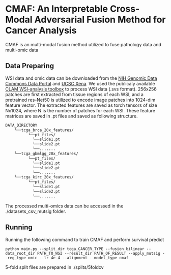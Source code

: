 # CMAF: An Interpretable Cross-Modal Adversarial Fusion Method for Cancer Analysis
CMAF is an multi-modal fusion method utilized to fuse pathology data and multi-omic data

## Data Preparing
WSI data and omic data can be downloaded from the [NIH Genomic Data Commons Data Portal](https://portal.gdc.cancer.gov/) and [UCSC Xena](https://xenabrowser.net/). We used the publicaly available [CLAM WSI-analysis toolbox](https://github.com/mahmoodlab/CLAM) to process WSI data (.svs format). 256x256 patches are first extracted from tissue regions of each WSI, and a pretrained res-Net50 is utilized to encode image patches into 1024-dim feature vector. The extracted features are saved as torch tensors of size Nx1024, where N is the number of patches for each WSI. These feature matrices are saved in .pt files and saved as following structure. <br />

```bash
DATA_DIRECTORY
    └──tcga_brca_20x_features/
          └──pt_files/
            └──slide1.pt
            └──slide2.pt
            └──.......
    └──tcga_gbmlgg_20x_features/
          └──pt_files/
            └──slide1.pt
            └──slide2.pt
            └──.......
    └──tcga_kirc_20x_features/
          └──pt_files/
            └──slide1.pt
            └──slide2.pt
            └──.......
```
The processed multi-omics data can be accessed in the ./datasets_csv_mutsig folder. 

## Running 
Running the following command to train CMAF and perform survival predict
``` 
python main.py --split_dir tcga_CANCER_TYPE --fusion bilinear --data_root_dir PATH_TO_WSI --result_dir PATH_OF_RESULT --apply_mutsig --reg_type omic --lr 4e-4 --alignment --model_type cmaf
``` 
5-fold split files are prepared in ./splits/5foldcv <br />
